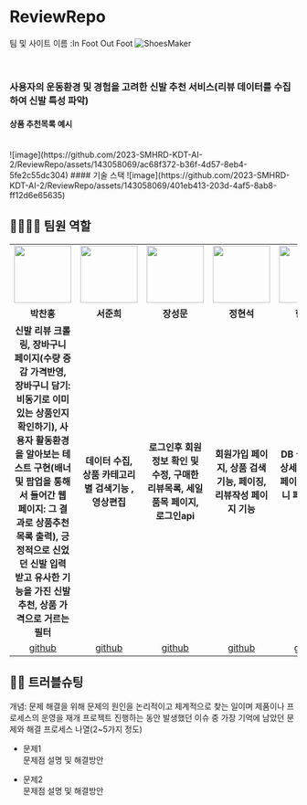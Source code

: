 # ReviewRepo
팀 및 사이트 이름 :In Foot Out Foot
![ShoesMaker](https://github.com/2023-SMHRD-KDT-AI-2/ReviewRepo/assets/143058069/a7bb3f44-cfb1-47b6-b305-071bac719cd4)

<br>

### 사용자의 운동환경 및 경험을 고려한 신발 추천 서비스(리뷰 데이터를 수집하여 신발 특성 파악)
#### 상품 추천목록 예시
<br>
![image](https://github.com/2023-SMHRD-KDT-AI-2/ReviewRepo/assets/143058069/ac68f372-b36f-4d57-8eb4-5fe2c55dc304)
#### 기술 스택
![image](https://github.com/2023-SMHRD-KDT-AI-2/ReviewRepo/assets/143058069/401eb413-203d-4af5-8ab8-ff12d6e65635)



## 👨‍👩‍👦‍👦 팀원 역할
<table>
  <tr>
    <td align="center"><img src="![image](https://github.com/2023-SMHRD-KDT-AI-2/ReviewRepo/assets/143058069/ea6d44ea-1134-4fad-bb67-ccfdddf12775)" width="100" height="100"/></td>
    <td align="center"><img src="![image](https://github.com/2023-SMHRD-KDT-AI-2/ReviewRepo/assets/143058069/bed76f61-9ece-430f-b5f0-926073964ff0) width="100" height="100"/></td>
    <td align="center"><img src="![image](https://github.com/2023-SMHRD-KDT-AI-2/ReviewRepo/assets/143058069/674ce153-3dd6-420f-b0f2-ab1afe348090)" width="100" height="100"/></td>
    <td align="center"><img src="https://i.pinimg.com/236x/ed/bb/53/edbb53d4f6dd710431c1140551404af9.jpg" width="100" height="100"/></td>
    <td align="center"><img src="![image](https://github.com/2023-SMHRD-KDT-AI-2/ReviewRepo/assets/143058069/2238ffa6-1b9c-4820-83a9-b4c6b72ca5aa)" width="100" height="100"/></td>
    <td align="center"><img src="![image](https://github.com/2023-SMHRD-KDT-AI-2/ReviewRepo/assets/143058069/f0eec367-1841-4b96-9af8-563332025b63)" width="100" height="100"/></td>
  </tr>
  <tr>
    <td align="center"><strong>박찬홍</strong></td>
    <td align="center"><strong>서준희</strong></td>
    <td align="center"><strong>장성문</strong></td>
    <td align="center"><strong>정현석</strong></td>
    <td align="center"><strong>한준희</strong></td>
    <td align="center"><strong>황인우</strong></td>
  </tr>
  <tr>
    <td align="center"><b>신발 리뷰 크롤링, 장바구니 페이지(수량 증감 가격반영, 장바구니 담기:비동기로 이미 있는 상품인지 확인하기), 사용자 활동환경을 알아보는 테스트 구현(배너 및 팝업을 통해서 들어간 웹 페이지: 그 결과로 상품추천목록 출력), 긍정적으로 신었던 신발 입력 받고 유사한 기능을 가진 신발 추천,  상품 가격으로 거르는 필터</b></td>
    <td align="center"><b>데이터 수집, 상품 카테고리별 검색기능 , 영상편집</b></td>
    <td align="center"><b>로그인후 회원정보 확인 및 수정, 구매한 리뷰목록, 세일품목 페이지, 로그인api</b></td>
    <td align="center"><b>회원가입 페이지, 상품 검색기능, 페이징, 리뷰작성 페이지 기능</b></td>
    <td align="center"><b>DB 설계, 신발 상세정보, 결제 페이지, 장바구니 페이지 , 로그인</b></td>
    <td align="center"><b>프론트 총괄, 회원가입, 로그인, 팝업, 리뷰, 전체적인 웹들의 폼들을 구현</b></td>
  </tr>
  <tr>
    <td align="center"><a href="https://github.com/redandcold" target='_blank'>github</a></td>
    <td align="center"><a href="https://github.com/alestore2" target='_blank'>github</a></td>
    <td align="center"><a href="https://github.com/rsefaqtd" target='_blank'>github</a></td>
    <td align="center"><a href="https://github.com/haegunHyeonseok" target='_blank'>github</a></td>
    <td align="center"><a href="https://github.com/Dehann26" target='_blank'>github</a></td>
    <td align="center"><a href="https://github.com/applestore2" target='_blank'>github</a></td>
  </tr>
</table>

## 🤾‍♂️ 트러블슈팅
개념: 문제 해결을 위해 문제의 원인을 논리적이고 체계적으로 찾는 일이며 제품이나 프로세스의 운영을 재개
프로젝트 진행하는 동안 발생했던 이슈 중 가장 기억에 남았던 문제와 해결 프로세스 나열(2~5가지 정도)
  
* 문제1<br>
 문제점 설명 및 해결방안
 
* 문제2<br>
 문제점 설명 및 해결방안
